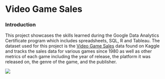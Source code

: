 # Video Game Sales 

### Introduction

This project showcases the skills learned during the Google Data Analytics Certificate program which includes spreadsheets, SQL, R and Tableau. The dataset used for this project is the [Video Game Sales](https://www.kaggle.com/datasets/gregorut/videogamesales) data found on Kaggle and tracks the sales data for various games since 1980 as well as other metrics of each game including the year of release, the platform it was released on, the genre of the game, and the publisher.

![](./pictures/vgsales/id_creation.png)

